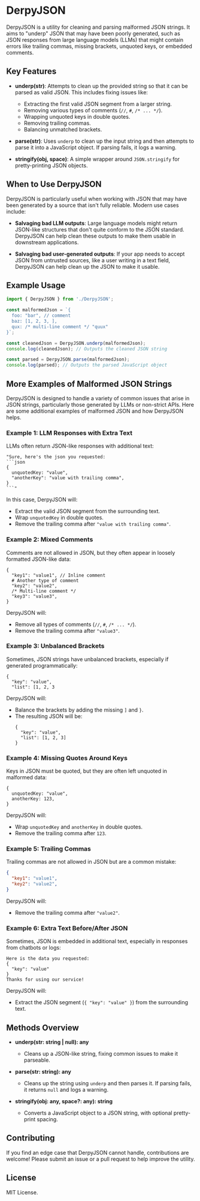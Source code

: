 # DerpyJSON

DerpyJSON is a utility for cleaning and parsing malformed JSON strings. It aims to "underp" JSON that may have been poorly generated, such as JSON responses from large language models (LLMs) that might contain errors like trailing commas, missing brackets, unquoted keys, or embedded comments.

## Key Features

- **underp(str)**: Attempts to clean up the provided string so that it can be parsed as valid JSON. This includes fixing issues like:
  - Extracting the first valid JSON segment from a larger string.
  - Removing various types of comments (`//`, `#`, `/* ... */`).
  - Wrapping unquoted keys in double quotes.
  - Removing trailing commas.
  - Balancing unmatched brackets.

- **parse(str)**: Uses `underp` to clean up the input string and then attempts to parse it into a JavaScript object. If parsing fails, it logs a warning.

- **stringify(obj, space)**: A simple wrapper around `JSON.stringify` for pretty-printing JSON objects.

## When to Use DerpyJSON

DerpyJSON is particularly useful when working with JSON that may have been generated by a source that isn't fully reliable. Modern use cases include:

- **Salvaging bad LLM outputs**: Large language models might return JSON-like structures that don't quite conform to the JSON standard. DerpyJSON can help clean these outputs to make them usable in downstream applications.

- **Salvaging bad user-generated outputs**: If your app needs to accept JSON from untrusted sources, like a user writing in a text field, DerpyJSON can help clean up the JSON to make it usable.

## Example Usage

```typescript
import { DerpyJSON } from './DerpyJSON';

const malformedJson = `{
  foo: "bar", // comment
  baz: [1, 2, 3, ],
  qux: /* multi-line comment */ "quux"
}`;

const cleanedJson = DerpyJSON.underp(malformedJson);
console.log(cleanedJson); // Outputs the cleaned JSON string

const parsed = DerpyJSON.parse(malformedJson);
console.log(parsed); // Outputs the parsed JavaScript object
```

## More Examples of Malformed JSON Strings

DerpyJSON is designed to handle a variety of common issues that arise in JSON strings, particularly those generated by LLMs or non-strict APIs. Here are some additional examples of malformed JSON and how DerpyJSON helps.

### Example 1: LLM Responses with Extra Text

LLMs often return JSON-like responses with additional text:

```
"Sure, here's the json you requested:
```json
{
  unquotedKey: "value",
  "anotherKey": "value with trailing comma",
}
```"
```

In this case, DerpyJSON will:
- Extract the valid JSON segment from the surrounding text.
- Wrap `unquotedKey` in double quotes.
- Remove the trailing comma after `"value with trailing comma"`.

### Example 2: Mixed Comments

Comments are not allowed in JSON, but they often appear in loosely formatted JSON-like data:

```
{
  "key1": "value1", // Inline comment
  # Another type of comment
  "key2": "value2",
  /* Multi-line comment */
  "key3": "value3",
}
```

DerpyJSON will:
- Remove all types of comments (`//`, `#`, `/* ... */`).
- Remove the trailing comma after `"value3"`.

### Example 3: Unbalanced Brackets

Sometimes, JSON strings have unbalanced brackets, especially if generated programmatically:

```
{
  "key": "value",
  "list": [1, 2, 3
```

DerpyJSON will:
- Balance the brackets by adding the missing `]` and `}`.
- The resulting JSON will be:
  ```
  {
    "key": "value",
    "list": [1, 2, 3]
  }
  ```

### Example 4: Missing Quotes Around Keys

Keys in JSON must be quoted, but they are often left unquoted in malformed data:

```
{
  unquotedKey: "value",
  anotherKey: 123,
}
```

DerpyJSON will:
- Wrap `unquotedKey` and `anotherKey` in double quotes.
- Remove the trailing comma after `123`.

### Example 5: Trailing Commas

Trailing commas are not allowed in JSON but are a common mistake:

```json
{
  "key1": "value1",
  "key2": "value2",
}
```

DerpyJSON will:
- Remove the trailing comma after `"value2"`.

### Example 6: Extra Text Before/After JSON

Sometimes, JSON is embedded in additional text, especially in responses from chatbots or logs:

```
Here is the data you requested:
{
  "key": "value"
}
Thanks for using our service!
```

DerpyJSON will:
- Extract the JSON segment (`{
  "key": "value"
}`) from the surrounding text.

## Methods Overview

- **underp(str: string | null): any**
  - Cleans up a JSON-like string, fixing common issues to make it parseable.

- **parse(str: string): any**
  - Cleans up the string using `underp` and then parses it. If parsing fails, it returns `null` and logs a warning.

- **stringify(obj: any, space?: any): string**
  - Converts a JavaScript object to a JSON string, with optional pretty-print spacing.

## Contributing

If you find an edge case that DerpyJSON cannot handle, contributions are welcome! Please submit an issue or a pull request to help improve the utility.

## License

MIT License.

